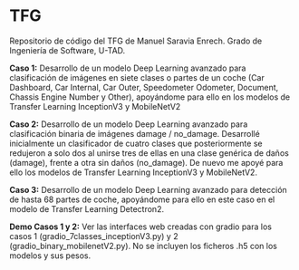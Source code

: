 # TFG
Repositorio de código del TFG de Manuel Saravia Enrech.
Grado de Ingeniería de Software, U-TAD.

**Caso 1:**
Desarrollo de un modelo Deep Learning avanzado para clasificación de imágenes en siete clases o partes de un coche (Car Dashboard, Car Internal, Car Outer, Speedometer Odometer, Document, Chassis Engine Number y Other), apoyándome para ello en los modelos de Transfer Learning InceptionV3 y MobileNetV2

**Caso 2:**
Desarrollo de un modelo Deep Learning avanzado para clasificación binaria de imágenes damage / no_damage. Desarrollé inicialmente un clasificador de cuatro clases que posteriormente se redujeron a solo dos al unirse tres de ellas en una clase genérica de daños (damage), frente a otra sin daños (no_damage). De nuevo me apoyé para ello los modelos de Transfer Learning InceptionV3 y MobileNetV2.

**Caso 3:**
Desarrollo de un modelo Deep Learning avanzado para detección de hasta 68 partes de coche, apoyándome para ello en este caso en el modelo de Transfer Learning Detectron2.

**Demo Casos 1 y 2:**
Ver las interfaces web creadas con gradio para los casos 1 (gradio_7classes_inceptionV3.py) y 2 (gradio_binary_mobilenetV2.py). No se incluyen los ficheros .h5 con los modelos y sus pesos.
